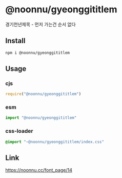 # @noonnu/gyeonggititlem
경기천년제목 - 먼저 가는건 순서 없다

## Install
```sh
npm i @noonnu/gyeonggititlem
```
## Usage
### cjs
```js
require("@noonnu/gyeonggititlem")
```
### esm
```js
import "@noonnu/gyeonggititlem"
```
### css-loader
```css
@import "~@noonnu/gyeonggititlem/index.css"
```

## Link
https://noonnu.cc/font_page/14